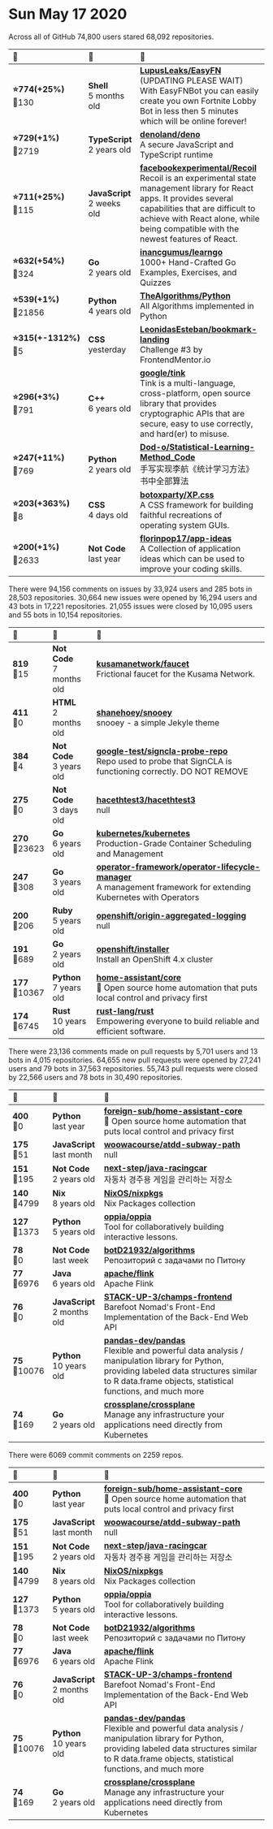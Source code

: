 # Sun May 17 2020

Across all of GitHub 74,800 users stared 
68,092 repositories. 

| :page_with_curl: | :calendar: | :page_with_curl: |
| :--- | :--- | :--- |
| **:star:774(+25%)**<br>:twisted_rightwards_arrows:130 | **Shell**<br>5 months old | **[LupusLeaks/EasyFN](https://github.com/LupusLeaks/EasyFN)**<br>(UPDATING PLEASE WAIT) With EasyFNBot you can easily create you own Fortnite Lobby Bot in less then 5 minutes which will be online forever! |
| **:star:729(+1%)**<br>:twisted_rightwards_arrows:2719 | **TypeScript**<br>2 years old | **[denoland/deno](https://github.com/denoland/deno)**<br>A secure JavaScript and TypeScript runtime |
| **:star:711(+25%)**<br>:twisted_rightwards_arrows:115 | **JavaScript**<br>2 weeks old | **[facebookexperimental/Recoil](https://github.com/facebookexperimental/Recoil)**<br>Recoil is an experimental state management library for React apps. It provides several capabilities that are difficult to achieve with React alone, while being compatible with the newest features of React. |
| **:star:632(+54%)**<br>:twisted_rightwards_arrows:324 | **Go**<br>2 years old | **[inancgumus/learngo](https://github.com/inancgumus/learngo)**<br>1000+ Hand-Crafted Go Examples, Exercises, and Quizzes |
| **:star:539(+1%)**<br>:twisted_rightwards_arrows:21856 | **Python**<br>4 years old | **[TheAlgorithms/Python](https://github.com/TheAlgorithms/Python)**<br>All Algorithms implemented in Python |
| **:star:315(+-1312%)**<br>:twisted_rightwards_arrows:5 | **CSS**<br>yesterday | **[LeonidasEsteban/bookmark-landing](https://github.com/LeonidasEsteban/bookmark-landing)**<br>Challenge #3 by FrontendMentor.io |
| **:star:296(+3%)**<br>:twisted_rightwards_arrows:791 | **C++**<br>6 years old | **[google/tink](https://github.com/google/tink)**<br>Tink is a multi-language, cross-platform, open source library that provides cryptographic APIs that are secure, easy to use correctly, and hard(er) to misuse. |
| **:star:247(+11%)**<br>:twisted_rightwards_arrows:769 | **Python**<br>2 years old | **[Dod-o/Statistical-Learning-Method_Code](https://github.com/Dod-o/Statistical-Learning-Method_Code)**<br>手写实现李航《统计学习方法》书中全部算法 |
| **:star:203(+363%)**<br>:twisted_rightwards_arrows:8 | **CSS**<br>4 days old | **[botoxparty/XP.css](https://github.com/botoxparty/XP.css)**<br>A CSS framework for building faithful recreations of operating system GUIs. |
| **:star:200(+1%)**<br>:twisted_rightwards_arrows:2633 | **Not Code**<br>last year | **[florinpop17/app-ideas](https://github.com/florinpop17/app-ideas)**<br>A Collection of application ideas which can be used to improve your coding skills. |

There were 94,156 comments on issues by 33,924 users and 285 bots in 28,503 repositories.
30,664 new issues were opened by 16,294 users and 43 bots in 17,221 repositories.
21,055 issues were closed by 10,095 users and 55 bots in 10,154 repositories.

| :speech_balloon: | :calendar: | :page_with_curl: |
| :--- | :--- | :--- |
| **819**<br>:twisted_rightwards_arrows:15 | **Not Code**<br>7 months old | **[kusamanetwork/faucet](https://github.com/kusamanetwork/faucet)**<br>Frictional faucet for the Kusama Network. |
| **411**<br>:twisted_rightwards_arrows:0 | **HTML**<br>2 months old | **[shanehoey/snooey](https://github.com/shanehoey/snooey)**<br>snooey - a simple Jekyle theme |
| **384**<br>:twisted_rightwards_arrows:4 | **Not Code**<br>3 years old | **[google-test/signcla-probe-repo](https://github.com/google-test/signcla-probe-repo)**<br>Repo used to probe that SignCLA is functioning correctly.  DO NOT REMOVE |
| **275**<br>:twisted_rightwards_arrows:0 | **Not Code**<br>3 days old | **[hacethtest3/hacethtest3](https://github.com/hacethtest3/hacethtest3)**<br>null |
| **270**<br>:twisted_rightwards_arrows:23623 | **Go**<br>6 years old | **[kubernetes/kubernetes](https://github.com/kubernetes/kubernetes)**<br>Production-Grade Container Scheduling and Management |
| **247**<br>:twisted_rightwards_arrows:308 | **Go**<br>3 years old | **[operator-framework/operator-lifecycle-manager](https://github.com/operator-framework/operator-lifecycle-manager)**<br>A management framework for extending Kubernetes with Operators |
| **200**<br>:twisted_rightwards_arrows:206 | **Ruby**<br>5 years old | **[openshift/origin-aggregated-logging](https://github.com/openshift/origin-aggregated-logging)**<br>null |
| **191**<br>:twisted_rightwards_arrows:689 | **Go**<br>2 years old | **[openshift/installer](https://github.com/openshift/installer)**<br>Install an OpenShift 4.x cluster |
| **177**<br>:twisted_rightwards_arrows:10367 | **Python**<br>7 years old | **[home-assistant/core](https://github.com/home-assistant/core)**<br>:house_with_garden: Open source home automation that puts local control and privacy first |
| **174**<br>:twisted_rightwards_arrows:6745 | **Rust**<br>10 years old | **[rust-lang/rust](https://github.com/rust-lang/rust)**<br>Empowering everyone to build reliable and efficient software. |

There were 23,136 comments made on pull requests by 5,701 users and 13 bots in 4,015 repositories.
64,655 new pull requests were opened by 27,241 users and 79 bots in 37,563 repositories.
55,743 pull requests were closed by 22,566 users and 78 bots in 30,490 repositories.

| :speech_balloon: | :calendar: | :page_with_curl: |
| :--- | :--- | :--- |
| **400**<br>:twisted_rightwards_arrows:0 | **Python**<br>last year | **[foreign-sub/home-assistant-core](https://github.com/foreign-sub/home-assistant-core)**<br>:house_with_garden: Open source home automation that puts local control and privacy first |
| **175**<br>:twisted_rightwards_arrows:51 | **JavaScript**<br>last month | **[woowacourse/atdd-subway-path](https://github.com/woowacourse/atdd-subway-path)**<br>null |
| **151**<br>:twisted_rightwards_arrows:195 | **Not Code**<br>2 years old | **[next-step/java-racingcar](https://github.com/next-step/java-racingcar)**<br>자동차 경주용 게임을 관리하는 저장소 |
| **140**<br>:twisted_rightwards_arrows:4799 | **Nix**<br>8 years old | **[NixOS/nixpkgs](https://github.com/NixOS/nixpkgs)**<br>Nix Packages collection |
| **127**<br>:twisted_rightwards_arrows:1373 | **Python**<br>5 years old | **[oppia/oppia](https://github.com/oppia/oppia)**<br>Tool for collaboratively building interactive lessons. |
| **78**<br>:twisted_rightwards_arrows:0 | **Not Code**<br>last week | **[botD21932/algorithms](https://github.com/botD21932/algorithms)**<br>Репозиторий с задачами по Питону |
| **77**<br>:twisted_rightwards_arrows:6976 | **Java**<br>6 years old | **[apache/flink](https://github.com/apache/flink)**<br>Apache Flink |
| **76**<br>:twisted_rightwards_arrows:0 | **JavaScript**<br>2 months old | **[STACK-UP-3/champs-frontend](https://github.com/STACK-UP-3/champs-frontend)**<br>Barefoot Nomad's Front-End Implementation of the Back-End Web API |
| **75**<br>:twisted_rightwards_arrows:10076 | **Python**<br>10 years old | **[pandas-dev/pandas](https://github.com/pandas-dev/pandas)**<br>Flexible and powerful data analysis / manipulation library for Python, providing labeled data structures similar to R data.frame objects, statistical functions, and much more |
| **74**<br>:twisted_rightwards_arrows:169 | **Go**<br>2 years old | **[crossplane/crossplane](https://github.com/crossplane/crossplane)**<br>Manage any infrastructure your applications need directly from Kubernetes |

There were 6069 commit comments on 2259 repos.

| :speech_balloon: | :calendar: | :page_with_curl: |
| :--- | :--- | :--- |
| **400**<br>:twisted_rightwards_arrows:0 | **Python**<br>last year | **[foreign-sub/home-assistant-core](https://github.com/foreign-sub/home-assistant-core)**<br>:house_with_garden: Open source home automation that puts local control and privacy first |
| **175**<br>:twisted_rightwards_arrows:51 | **JavaScript**<br>last month | **[woowacourse/atdd-subway-path](https://github.com/woowacourse/atdd-subway-path)**<br>null |
| **151**<br>:twisted_rightwards_arrows:195 | **Not Code**<br>2 years old | **[next-step/java-racingcar](https://github.com/next-step/java-racingcar)**<br>자동차 경주용 게임을 관리하는 저장소 |
| **140**<br>:twisted_rightwards_arrows:4799 | **Nix**<br>8 years old | **[NixOS/nixpkgs](https://github.com/NixOS/nixpkgs)**<br>Nix Packages collection |
| **127**<br>:twisted_rightwards_arrows:1373 | **Python**<br>5 years old | **[oppia/oppia](https://github.com/oppia/oppia)**<br>Tool for collaboratively building interactive lessons. |
| **78**<br>:twisted_rightwards_arrows:0 | **Not Code**<br>last week | **[botD21932/algorithms](https://github.com/botD21932/algorithms)**<br>Репозиторий с задачами по Питону |
| **77**<br>:twisted_rightwards_arrows:6976 | **Java**<br>6 years old | **[apache/flink](https://github.com/apache/flink)**<br>Apache Flink |
| **76**<br>:twisted_rightwards_arrows:0 | **JavaScript**<br>2 months old | **[STACK-UP-3/champs-frontend](https://github.com/STACK-UP-3/champs-frontend)**<br>Barefoot Nomad's Front-End Implementation of the Back-End Web API |
| **75**<br>:twisted_rightwards_arrows:10076 | **Python**<br>10 years old | **[pandas-dev/pandas](https://github.com/pandas-dev/pandas)**<br>Flexible and powerful data analysis / manipulation library for Python, providing labeled data structures similar to R data.frame objects, statistical functions, and much more |
| **74**<br>:twisted_rightwards_arrows:169 | **Go**<br>2 years old | **[crossplane/crossplane](https://github.com/crossplane/crossplane)**<br>Manage any infrastructure your applications need directly from Kubernetes |

